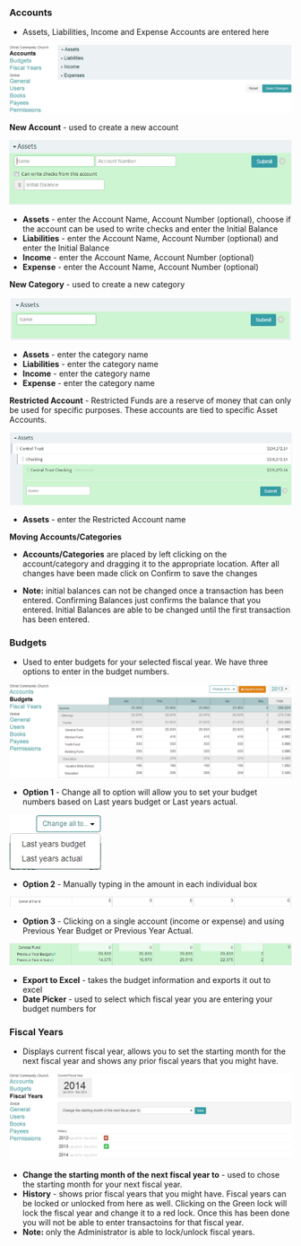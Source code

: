 ### Accounts
- Assets, Liabilities, Income and Expense Accounts are entered here

![Alt Text](images/accounts.JPG "")

**New Account** - used to create a new account

![Alt Text](images/newaccount.JPG "")


* **Assets** - enter the Account Name, Account Number (optional), choose if the account can be used to write checks and enter the Initial Balance 
* **Liabilities** - enter the Account Name, Account Number (optional) and enter the Initial Balance 
* **Income** - enter the Account Name, Account Number (optional)
* **Expense** - enter the Account Name, Account Number (optional)
      
**New Category** - used to create a new category

![Alt Text](images/newcategory.JPG "")

* **Assets** - enter the category name
* **Liabilities** - enter the category name
* **Income** - enter the category name
* **Expense** - enter the category name

**Restricted Account** - Restricted Funds are a reserve of money that can only be used for specific purposes.  These accounts are tied to specific Asset Accounts.

![Alt Text](images/restrictedaccount.JPG "")

* **Assets** - enter the Restricted Account name
  
**Moving Accounts/Categories**

* **Accounts/Categories** are placed by left clicking on the account/category and dragging it to the appropriate location.  After all changes have been made click on Confirm to save the changes

* **Note:** initial balances can not be changed once a transaction has been entered.  Confirming Balances just confirms the balance that you entered.  Initial Balances are able to be changed until the first transaction has been entered.

### Budgets
- Used to enter budgets for your selected fiscal year.  We have three options to enter in the budget numbers.

![Alt Text](images/budgets.JPG "")

* **Option 1** - Change all to option will allow you to set your budget numbers based on Last years budget or Last years actual.

![Alt Text](images/changeallto.JPG "")

* **Option 2** - Manually typing in the amount in each individual box

![Alt Text](images/manualmode.JPG "")

* **Option 3** - Clicking on a single account (income or expense) and using Previous Year Budget or Previous Year Actual.

![Alt Text](images/previousbudgetactual.JPG "")

* **Export to Excel** - takes the budget information and exports it out to excel
* **Date Picker** - used to select which fiscal year you are entering your budget numbers for

### Fiscal Years 
- Displays current fiscal year, allows you to set the starting month for the next fiscal year and shows any prior fiscal years that you might have.

![Alt Text](images/fiscalyears.JPG "")

* **Change the starting month of the next fiscal year to** - used to chose the starting month for your next fiscal year.
* **History** - shows prior fiscal years that you might have.  Fiscal years can be locked or unlocked from here as well.  Clicking on the Green lock will lock the fiscal year and change it to a red lock.  Once this has been done you will not be able to enter transactoins for that fiscal year.  
* **Note:** only the Administrator is able to lock/unlock fiscal years.
